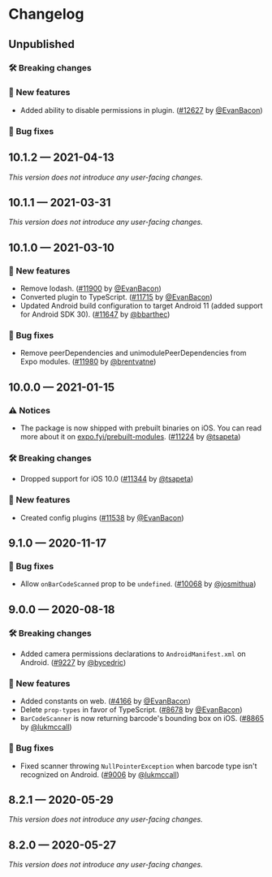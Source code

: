 # Changelog

## Unpublished

### 🛠 Breaking changes

### 🎉 New features

- Added ability to disable permissions in plugin. ([#12627](https://github.com/expo/expo/pull/12627) by [@EvanBacon](https://github.com/EvanBacon))

### 🐛 Bug fixes

## 10.1.2 — 2021-04-13

_This version does not introduce any user-facing changes._

## 10.1.1 — 2021-03-31

_This version does not introduce any user-facing changes._

## 10.1.0 — 2021-03-10

### 🎉 New features

- Remove lodash. ([#11900](https://github.com/expo/expo/pull/11900) by [@EvanBacon](https://github.com/EvanBacon))
- Converted plugin to TypeScript. ([#11715](https://github.com/expo/expo/pull/11715) by [@EvanBacon](https://github.com/EvanBacon))
- Updated Android build configuration to target Android 11 (added support for Android SDK 30). ([#11647](https://github.com/expo/expo/pull/11647) by [@bbarthec](https://github.com/bbarthec))

### 🐛 Bug fixes

- Remove peerDependencies and unimodulePeerDependencies from Expo modules. ([#11980](https://github.com/expo/expo/pull/11980) by [@brentvatne](https://github.com/brentvatne))

## 10.0.0 — 2021-01-15

### ⚠️ Notices

- The package is now shipped with prebuilt binaries on iOS. You can read more about it on [expo.fyi/prebuilt-modules](https://expo.fyi/prebuilt-modules). ([#11224](https://github.com/expo/expo/pull/11224) by [@tsapeta](https://github.com/tsapeta))

### 🛠 Breaking changes

- Dropped support for iOS 10.0 ([#11344](https://github.com/expo/expo/pull/11344) by [@tsapeta](https://github.com/tsapeta))

### 🎉 New features

- Created config plugins ([#11538](https://github.com/expo/expo/pull/11538) by [@EvanBacon](https://github.com/EvanBacon))

## 9.1.0 — 2020-11-17

### 🐛 Bug fixes

- Allow `onBarCodeScanned` prop to be `undefined`. ([#10068](https://github.com/expo/expo/pull/10068) by [@josmithua](https://github.com/josmithua))

## 9.0.0 — 2020-08-18

### 🛠 Breaking changes

- Added camera permissions declarations to `AndroidManifest.xml` on Android. ([#9227](https://github.com/expo/expo/pull/9227) by [@bycedric](https://github.com/bycedric))

### 🎉 New features

- Added constants on web. ([#4166](https://github.com/expo/expo/pull/4166) by [@EvanBacon](https://github.com/EvanBacon))
- Delete `prop-types` in favor of TypeScript. ([#8678](https://github.com/expo/expo/pull/8678) by [@EvanBacon](https://github.com/EvanBacon))
- `BarCodeScanner` is now returning barcode's bounding box on iOS. ([#8865](https://github.com/expo/expo/pull/8865) by [@lukmccall](https://github.com/lukmccall))

### 🐛 Bug fixes

- Fixed scanner throwing `NullPointerException` when barcode type isn't recognized on Android. ([#9006](https://github.com/expo/expo/pull/9006) by [@lukmccall](https://github.com/lukmccall))

## 8.2.1 — 2020-05-29

_This version does not introduce any user-facing changes._

## 8.2.0 — 2020-05-27

_This version does not introduce any user-facing changes._
